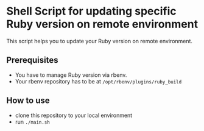 # Shell Script for updating specific Ruby version on remote environment

This script helps you to update your Ruby version on remote environment.

## Prerequisites
- You have to manage Ruby version via rbenv.
- Your rbenv repository has to be at `/opt/rbenv/plugins/ruby_build`

## How to use
- clone this repository to your local environment
- run `./main.sh`
